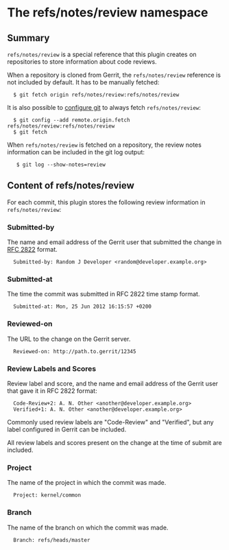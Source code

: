 The refs/notes/review namespace
===============================

Summary
-------

`refs/notes/review` is a special reference that this plugin creates on
repositories to store information about code reviews.

When a repository is cloned from Gerrit, the `refs/notes/review` reference is
not included by default.  It has to be manually fetched:

```
  $ git fetch origin refs/notes/review:refs/notes/review
```

It is also possible to [configure git][1] to always fetch `refs/notes/review`:

```
  $ git config --add remote.origin.fetch refs/notes/review:refs/notes/review
  $ git fetch
```

[1]: http://www.kernel.org/pub/software/scm/git/docs/git-config.html

When `refs/notes/review` is fetched on a repository, the review notes
information can be included in the git log output:

```
   $ git log --show-notes=review
```

Content of refs/notes/review
----------------------------

For each commit, this plugin stores the following review information in
`refs/notes/review`:

### Submitted-by

The name and email address of the Gerrit user that submitted the change in
[RFC 2822][2] format.

[2]: http://www.ietf.org/rfc/rfc2822.txt

```
  Submitted-by: Random J Developer <random@developer.example.org>
```

### Submitted-at

The time the commit was submitted in RFC 2822 time stamp format.

```
  Submitted-at: Mon, 25 Jun 2012 16:15:57 +0200
```

### Reviewed-on

The URL to the change on the Gerrit server.

```
  Reviewed-on: http://path.to.gerrit/12345
```

### Review Labels and Scores

Review label and score, and the name and email address of the Gerrit user that
gave it in RFC 2822 format:

```
  Code-Review+2: A. N. Other <another@developer.example.org>
  Verified+1: A. N. Other <another@developer.example.org>
```

Commonly used review labels are "Code-Review" and "Verified", but any label
configured in Gerrit can be included.

All review labels and scores present on the change at the time of submit are
included.

### Project

The name of the project in which the commit was made.

```
  Project: kernel/common
```

### Branch

The name of the branch on which the commit was made.

```
  Branch: refs/heads/master
```

